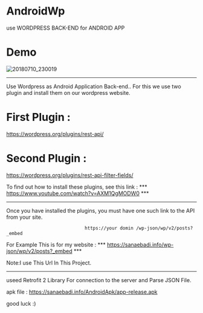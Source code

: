 # AndroidWp
use WORDPRESS BACK-END for ANDROID APP


# Demo


![20180710_230019](https://user-images.githubusercontent.com/26750131/42530016-0c11233a-844e-11e8-9be1-1e5504aae172.gif)



---

Use Wordpress as Android Application Back-end..
For this we use two plugin and install them on our wordpress website.

# First Plugin : 

https://wordpress.org/plugins/rest-api/

# Second Plugin :

https://wordpress.org/plugins/rest-api-filter-fields/

To find out how to install these plugins, see this link : *** https://www.youtube.com/watch?v=AXM1QgMODW0 ***

---

Once you have installed the plugins, you must have one such link to the API from your site.

                                 https://your domin /wp-json/wp/v2/posts?_embed
                                 
For Example This is for my website : *** https://sanaebadi.info/wp-json/wp/v2/posts?_embed ***

Note:I use This Url In This Project.

---
useed Retrofit 2 Library For connection to the server and Parse JSON File.

apk file : https://sanaebadi.info/AndroidApk/app-release.apk

good luck :)
